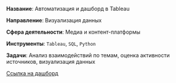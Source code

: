 **Название**:
Автоматизация и дашборд в Tableau

**Направление**:
Визуализация данных

**Сфера деятельности**:
Медиа и контент-платформы

**Инструменты**:
`Tableau`, `SQL`, `Python`

**Задачи**:
Анализ взаимодействий по темам, оценка активности источников, визуализация данных

[Ссылка на дашборд](https://public.tableau.com/views/YDzenDashBoard/Dashboard1?:language=en-US&:display_count=n&:origin=viz_share_link)
